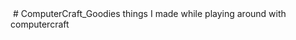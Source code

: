 <img src="http://computercraft.info/wiki/images/d/da/Ccblink.gif" alt="">
# ComputerCraft_Goodies
things I made while playing around with computercraft
